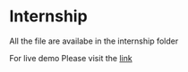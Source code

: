 # Internship
All the file are availabe in the internship folder

For live demo Please visit the [ link](https://codesandbox.io/s/nice-heisenberg-1ifu0?file=/src/App.js "codesandbox.io")

